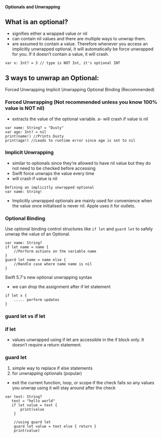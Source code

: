 #### Optionals and Unwrapping

## What is an optional?

- signifies either a wrapped value or nil
- can contain nil values and there are multiple ways to unwrap them.
- are assumed to contain a value. Therefore whenever you access an implicitly unwrapped optional, it will automatically be force unwrapped for you. If it doesn’t contain a value, it will crash.
  
```
var x: Int? = 3 // type is NOT Int, it's optional INT
```
## 3 ways to unwrap an Optional:

Forced Unwrapping
Implicit Unwrapping
Optional Binding (Recommended)

### Forced Unwrapping (Not recommended unless you know 100% value is NOT nil)

- extracts the value of the optional variable.
a- will crash if value is nil

```
var name: String? = "Dusty"
var age: Int? = nil
print(name!) //Prints Dusty
print(age!) //Leads to runtime error since age is set to nil
```

### Implicit Unwrapping

- similar to optionals since they’re allowed to have nil value but they do not need to be checked before accessing
- Swift force unwraps the value every time
- will crash if value is nil

```
Defining an implicitly unwrapped optional
var name: String!
```

- Implicitly unwrapped optionals are mainly used for convenience when the value once initialised is never nil. Apple uses it for outlets. 

### Optional Binding

Use optional binding control structures like `if let` and `guard let` to safely unwrap the value of an Optional.

```
var name: String?
if let name = name {
	//Perform actions on the variable name
}
guard let name = name else {
	//Handle case where name name is nil
}
```

Swift 5.7's new optional unwrapping syntax
- we can drop the assignment after if let statement 
```
if let x { 
	..... perform updates
}
```

### guard let vs if let 

### if let 
- values unwrapped using if let are accessible in the if block only. It doesn’t require a return statement.

### guard let

1. simple way to replace if else statements 
2. for unwrapping optionals (popular)

- exit the current function, loop, or scope if the check fails so any values you unwrap using it will stay around after the check

```
var text: String?
   text = "hello world"
   if let value = text { 
       print(value
	}

    //using guard let
    guard let value = text else { return }
    print(value)
```
